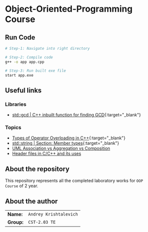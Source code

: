 # Object-Oriented-Programming Course

## Run Code

```bash
# Step-1: Navigate into right directory

# Step-2: Compile code
g++ -o app app.cpp

# Step-3: Run built exe file
start app.exe
```

## Useful links

### Libraries

- [std::gcd | C++ inbuilt function for finding GCD](https://www.geeksforgeeks.org/stdgcd-c-inbuilt-function-finding-gcd/){:target="\_blank"}

### Topics

- [Types of Operator Overloading in C++](https://www.geeksforgeeks.org/types-of-operator-overloading-in-c/){:target="\_blank"}
- [std::string | Section: Member types](https://cplusplus.com/reference/string/string/){:target="\_blank"}
- [UML Association vs Aggregation vs Composition](https://www.visual-paradigm.com/guide/uml-unified-modeling-language/uml-aggregation-vs-composition/)
- [Header files in C/C++ and its uses](https://www.geeksforgeeks.org/header-files-in-c-cpp-and-its-uses/)

## About the repository

This repository represents all the completed laboratory works for `OOP Course` of 2 year.

## About the author

|            |                        |
| ---------- | ---------------------- |
| **Name:**  | `Andrey Krishtalevich` |
| **Group:** | `CST-2.03 TE`          |
